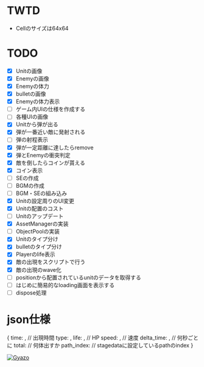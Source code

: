 # TWTD

* Cellのサイズは64x64

# TODO
- [x] Unitの画像
- [x] Enemyの画像
- [x] Enemyの体力
- [x] bulletの画像
- [x] Enemyの体力表示
- [ ] ゲーム内UIの仕様を作成する
- [ ] 各種UIの画像
- [x] Unitから弾が出る
- [x] 弾が一番近い敵に発射される
- [ ] 弾の射程表示
- [x] 弾が一定距離に達したらremove
- [x] 弾とEnemyの衝突判定
- [x] 敵を倒したらコインが貰える
- [x] コイン表示
- [ ] SEの作成
- [ ] BGMの作成
- [ ] BGM・SEの組み込み
- [x] Unitの設定周りのUI変更
- [x] Unitの配置のコスト
- [ ] Unitのアップデート
- [x] AssetManagerの実装
- [ ] ObjectPoolの実装
- [x] Unitのタイプ分け
- [x] bulletのタイプ分け
- [x] Playerのlife表示
- [x] 敵の出現をスクリプトで行う
- [x] 敵の出現のwave化
- [ ] positionから配置されているunitのデータを取得する
- [ ] はじめに簡易的なloading画面を表示する
- [ ] dispose処理

# json仕様
{
  time: , // 出現時間
  type: ,
  life: , // HP
  speed: , // 速度
  delta_time: , // 何秒ごとに
  total: // 何体出すか
  path_index: // stagedataに設定しているpathのindex
}

[![Gyazo](https://i.gyazo.com/a232afd41b9b6ea056f77ec15edc9fc0.gif)](https://gyazo.com/a232afd41b9b6ea056f77ec15edc9fc0)

